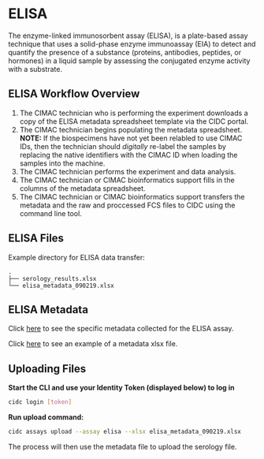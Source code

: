 # ELISA

The enzyme-linked immunosorbent assay (ELISA), is a plate-based assay technique that uses a solid-phase enzyme immunoassay (EIA) to detect and quantify the presence of a substance (proteins, antibodies, peptides, or hormones) in a liquid sample by assessing the conjugated enzyme activity with a substrate. 

## ELISA Workflow Overview
1. The CIMAC technician who is performing the experiment downloads a copy of the ELISA metadata spreadsheet template via the CIDC portal.
2. The CIMAC technician begins populating the metadata spreadsheet. **NOTE:** If the biospecimens have not yet been relabled to use CIMAC IDs, then the technician should *digitally* re-label the samples by replacing the native identifiers with the CIMAC ID when loading the samples into the machine.
3. The CIMAC technician performs the experiment and data analysis. 
4. The CIMAC technician or CIMAC bioinformatics support fills in the columns of the metadata spreadsheet.
5. The CIMAC technician or CIMAC bioinformatics support transfers the metadata and the raw and proccessed FCS files to CIDC using the command line tool.


## ELISA Files

Example directory for ELISA data transfer:
```
.
├── serology_results.xlsx
└── elisa_metadata_090219.xlsx
```

## ELISA Metadata

Click [here](https://cimac-cidc.github.io/cidc-schemas/docs/templates.metadata.elisa_template.html) to see the specific metadata collected for the ELISA assay.

Click [here](https://github.com/CIMAC-CIDC/cidc-schemas/raw/master/template_examples/elisa_template.xlsx) to see an example of a metadata xlsx file.

## Uploading Files

**Start the CLI and use your Identity Token (displayed below) to log in**
```bash
cidc login [token]
```

**Run upload command:**
```bash
cidc assays upload --assay elisa --xlsx elisa_metadata_090219.xlsx
```

The process will then use the metadata file to upload the serology file.

